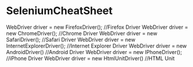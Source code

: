 # SeleniumCheatSheet


WebDriver driver = new FirefoxDriver();           //Firefox Driver
WebDriver driver = new ChromeDriver();            //Chrome Driver
WebDriver driver = new SafariDriver();            //Safari Driver
WebDriver driver = new InternetExplorerDriver();  //Internet Explorer Driver
WebDriver driver = new AndroidDriver()            //Android Driver
WebDriver driver = new IPhoneDriver();            //iPhone Driver
WebDriver driver = new HtmlUnitDriver()           //HTML Unit
